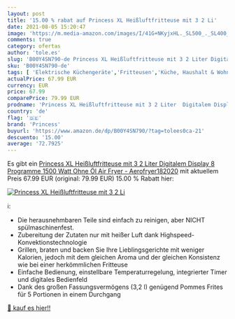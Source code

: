```yaml
---
layout: post
title: '15.00 % rabat auf Princess XL Heißluftfritteuse mit 3 2 Li'
date: 2021-08-05 15:20:47
image: 'https://m.media-amazon.com/images/I/41G+NKyjxHL._SL500_._SL400_.jpg'
comments: true
category: ofertas
author: 'tole.es'
slug: 'B00Y4SN790-de Princess XL Heißluftfritteuse mit 3 2 Liter Digitalem...'
sku: 'B00Y4SN790-de'
tags: [ 'Elektrische Küchengeräte','Fritteusen','Küche, Haushalt & Wohnen','princess', ]
actualPrice: 67.99 EUR
currency: EUR
price: 67.99
comparePrice: 79.99 EUR
prodname: 'Princess XL Heißluftfritteuse mit 3 2 Liter  Digitalem Display  8 Programme  1500 Watt  Ohne Öl  Air Fryer - Aerofryer182020'
country: 'de'
flag: '🇩🇪'
brand: 'Princess'
buyurl: 'https://www.amazon.de/dp/B00Y4SN790/?tag=tolees0ca-21'
descuento: '15.00'
average: '72.7925'
---
```


Es gibt ein [Princess XL Heißluftfritteuse mit 3 2 Liter  Digitalem Display  8 Programme  1500 Watt  Ohne Öl  Air Fryer - Aerofryer182020](https://www.amazon.de/dp/B00Y4SN790/?tag=tolees0ca-21) mit aktuellem Preis 67.99 EUR (original: 79.99 EUR) 15.00 % Rabatt hier:

[![Princess XL Heißluftfritteuse mit 3 2 Li](https://m.media-amazon.com/images/I/41G+NKyjxHL._SL500_._SL400_.jpg)](https://www.amazon.de/dp/B00Y4SN790/?tag=tolees0ca-21)

ℹ️:

- Die herausnehmbaren Teile sind einfach zu reinigen, aber NICHT spülmaschinenfest.
- Zubereitung der Zutaten nur mit heißer Luft dank Highspeed-Konvektionstechnologie
- Grillen, braten und backen Sie Ihre Lieblingsgerichte mit weniger Kalorien, jedoch mit dem gleichen Aroma und der gleichen Konsistenz wie bei einer herkömmlichen Fritteuse
- Einfache Bedienung, einstellbare Temperaturregelung, integrierter Timer und digitales Bedienfeld
- Dank des großen Fassungsvermögens (3,2 l) genügend Pommes Frites für 5 Portionen in einem Durchgang

[🛒 kauf es hier!!](https://www.amazon.de/dp/B00Y4SN790/?tag=tolees0ca-21)
